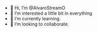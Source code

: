 - 👋 Hi, I’m @AlvaroStreamO
- 👀 I’m interested a little bit in everything
- 🌱 I’m currently learning.
- 💞️ I’m looking to collaborate.
